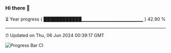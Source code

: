### Hi there 👋

⏳ Year progress { ████████████▁▁▁▁▁▁▁▁▁▁▁▁▁▁▁▁▁▁ } 42.90 %

---

⏰ Updated on Thu, 06 Jun 2024 00:39:17 GMT

![Progress Bar CI](https://github.com/Shyam-Makwana/GitHub-Actions-Demo/workflows/Progress%20Bar%20CI/badge.svg)
